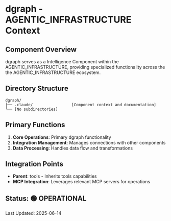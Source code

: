 # dgraph - AGENTIC_INFRASTRUCTURE Context

## Component Overview

dgraph serves as a Intelligence Component within the AGENTIC_INFRASTRUCTURE, providing specialized functionality across the the AGENTIC_INFRASTRUCTURE ecosystem.

## Directory Structure

```
dgraph/
├── .claude/                 [Component context and documentation]
└── [No subdirectories]
```

## Primary Functions

1. **Core Operations**: Primary dgraph functionality
2. **Integration Management**: Manages connections with other components
3. **Data Processing**: Handles data flow and transformations

## Integration Points

- **Parent**: tools - Inherits tools capabilities
- **MCP Integration**: Leverages relevant MCP servers for operations
  
## Status: 🟢 OPERATIONAL

Last Updated: 2025-06-14
